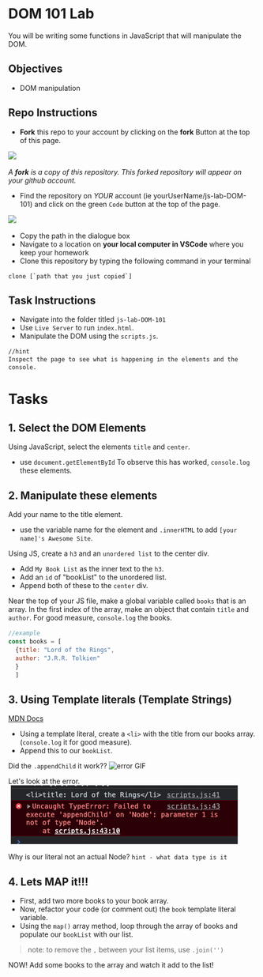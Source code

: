 # DOM 101 Lab

You will be writing some functions in JavaScript that will manipulate the DOM.

## Objectives 

- DOM manipulation
## Repo Instructions

- **Fork** this repo to your account by clicking on the **fork** Button at the top of this page. 

![](https://upload.wikimedia.org/wikipedia/commons/3/38/GitHub_Fork_Button.png)

*A **fork** is a copy of this repository. This forked repository will appear on your github account.*

- Find the repository on *YOUR* account (ie yourUserName/js-lab-DOM-101) and click on the green `Code` button at the top of the page.

![](./images/githubCodeButton.png)

- Copy the path in the dialogue box
- Navigate to a location on **your local computer in VSCode** where you keep your homework 
- Clone this repository by typing the following command in your terminal

```
clone [`path that you just copied`]
```

## Task Instructions

- Navigate into the folder titled `js-lab-DOM-101`
- Use `Live Server` to run `index.html`.
- Manipulate the DOM using the `scripts.js`.
```
//hint
Inspect the page to see what is happening in the elements and the console.
```


# Tasks
## 1. Select the DOM Elements
Using JavaScript, select the elements `title` and `center`.
- use `document.getElementById`
To observe this has worked, `console.log` these elements.

## 2. Manipulate these elements

Add your name to the title element.
 - use the variable name for the element and `.innerHTML` to add `[your name]'s Awesome Site`.

Using JS, create a `h3` and an `unordered list` to the center div.
- Add `My Book List` as the inner text to the `h3`.
- Add an `id` of "bookList" to the unordered list.
- Append both of these to the `center` div.

Near the top of your JS file, make a global variable called `books` that is an array.  In the first index of  the array, make an object that contain `title` and `author`.  For good measure, `console.log` the books.


```js
//example
const books = [
  {title: "Lord of the Rings",
  author: "J.R.R. Tolkien"
  }
  ]
```

## 3. Using Template literals (Template Strings)

[MDN Docs](https://developer.mozilla.org/en-US/docs/Web/JavaScript/Reference/Template_literals)

- Using a template literal, create a `<li>` with the title from our books array. (`console.log` it for good measure).
- Append this to our `bookList`.

Did the `.appendChild` it work??
![error GIF](https://media.giphy.com/media/8L0Pky6C83SzkzU55a/giphy.gif)

Let's look at the error.
![console error](./images/error.png)

Why is our literal not an actual Node?
`hint - what data type is it`

## 4. Lets MAP it!!!

 - First, add two more books to your book array.
 - Now, refactor your code (or comment out) the `book` template literal variable.
 - Using the `map()` array method, loop through the array of books and populate our `bookList` with our list.
 > note: to remove the `,` between your list items, use `.join('')`

NOW!  Add some books to the array and watch it add to the list!
